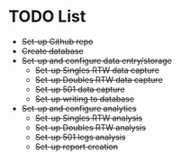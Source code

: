 # TODO List

- ~~Set-up Github repo~~
- ~~Create database~~
- ~~Set-up and configure data entry/storage~~
    - ~~Set-up Singles RTW data capture~~
    - ~~Set-up Doubles RTW data capture~~
    - ~~Set-up 501 data capture~~
    - ~~Set-up writing to database~~
- ~~Set-up and configure analytics~~
    - ~~Set-up Singles RTW analysis~~
    - ~~Set-up Doubles RTW analysis~~
    - ~~Set-up 501 legs analysis~~
    - ~~Set-up report creation~~
